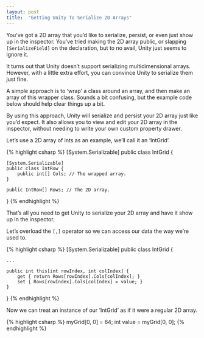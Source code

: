 ```yaml
---
layout: post
title:  "Getting Unity To Serialize 2D Arrays"
---
```

You’ve got a 2D array that you’d like to serialize, persist, or even just show up in the inspector. You’ve tried making the 2D array public, or slapping `[SerializeField]` on the declaration, but to no avail, Unity just seems to ignore it.

It turns out that Unity doesn’t support serializing multidimensional arrays. However, with a little extra effort, you can convince Unity to serialize them just fine.

A simple approach is to ‘wrap’ a class around an array, and then make an array of this wrapper class. Sounds a bit confusing, but the example code below should help clear things up a bit.

By using this approach, Unity will serialize and persist your 2D array just like you’d expect. It also allows you to view and edit your 2D array in the inspector, without needing to write your own custom property drawer.

Let’s use a 2D array of ints as an example, we’ll call it an ‘IntGrid’.

{% highlight csharp %}
[System.Serializable]
public class IntGrid {

	[System.Serializable]
	public class IntRow {
		public int[] Cols; // The wrapped array.
	}

	public IntRow[] Rows; // The 2D array.
}
{% endhighlight %}

That’s all you need to get Unity to serialize your 2D array and have it show up in the inspector.

Let’s overload the `[,]` operator so we can access our data the way we’re used to.

{% highlight csharp %}
[System.Serializable]
public class IntGrid {

	...

	public int this[int rowIndex, int colIndex] {
		get { return Rows[rowIndex].Cols[colIndex]; }
		set { Rows[rowIndex].Cols[colIndex] = value; }
	}
}
{% endhighlight %}

Now we can treat an instance of our ‘IntGrid’ as if it were a regular 2D array.

{% highlight csharp %}
myGrid[0, 0] = 64;
int value = myGrid[0, 0];
{% endhighlight %}
